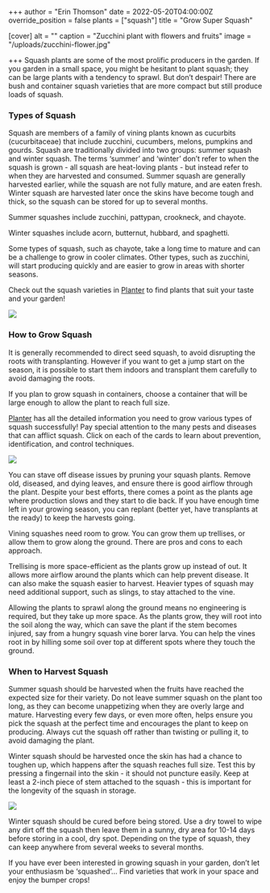 +++
author = "Erin Thomson"
date = 2022-05-20T04:00:00Z
override_position = false
plants = ["squash"]
title = "Grow Super Squash"

[cover]
alt = ""
caption = "Zucchini plant with flowers and fruits"
image = "/uploads/zucchini-flower.jpg"

+++
Squash plants are some of the most prolific producers in the garden. If you garden in a small space, you might be hesitant to plant squash; they can be large plants with a tendency to sprawl. But don’t despair! There are bush and container squash varieties that are more compact but still produce loads of squash.

### Types of Squash

Squash are members of a family of vining plants known as cucurbits (cucurbitaceae) that include zucchini, cucumbers, melons, pumpkins and gourds. Squash are traditionally divided into two groups: summer squash and winter squash. The terms ‘summer’ and ‘winter’ don’t refer to when the squash is grown - all squash are heat-loving plants - but instead refer to when they are harvested and consumed. Summer squash are generally harvested earlier, while the squash are not fully mature, and are eaten fresh. Winter squash are harvested later once the skins have become tough and thick, so the squash can be stored for up to several months.

Summer squashes include zucchini, pattypan, crookneck, and chayote.

Winter squashes include acorn, butternut, hubbard, and spaghetti.

Some types of squash, such as chayote, take a long time to mature and can be a challenge to grow in cooler climates. Other types, such as zucchini, will start producing quickly and are easier to grow in areas with shorter seasons.

Check out the squash varieties in [Planter](https://planter.garden/) to find plants that suit your taste and your garden!

![](/uploads/squash-screenshot.jpg)

### How to Grow Squash

It is generally recommended to direct seed squash, to avoid disrupting the roots with transplanting. However if you want to get a jump start on the season, it is possible to start them indoors and transplant them carefully to avoid damaging the roots.

If you plan to grow squash in containers, choose a container that will be large enough to allow the plant to reach full size.

[Planter](https://planter.garden/) has all the detailed information you need to grow various types of squash successfully! Pay special attention to the many pests and diseases that can afflict squash. Click on each of the cards to learn about prevention, identification, and control techniques.

![](/uploads/squash-pests-screenshot.jpg)

You can stave off disease issues by pruning your squash plants. Remove old, diseased, and dying leaves, and ensure there is good airflow through the plant. Despite your best efforts, there comes a point as the plants age where production slows and they start to die back. If you have enough time left in your growing season, you can replant (better yet, have transplants at the ready) to keep the harvests going.

Vining squashes need room to grow. You can grow them up trellises, or allow them to grow along the ground. There are pros and cons to each approach.

Trellising is more space-efficient as the plants grow up instead of out. It allows more airflow around the plants which can help prevent disease. It can also make the squash easier to harvest. Heavier types of squash may need additional support, such as slings, to stay attached to the vine.

Allowing the plants to sprawl along the ground means no engineering is required, but they take up more space. As the plants grow, they will root into the soil along the way, which can save the plant if the stem becomes injured, say from a hungry squash vine borer larva. You can help the vines root in by hilling some soil over top at different spots where they touch the ground.

### When to Harvest Squash

Summer squash should be harvested when the fruits have reached the expected size for their variety. Do not leave summer squash on the plant too long, as they can become unappetizing when they are overly large and mature. Harvesting every few days, or even more often, helps ensure you pick the squash at the perfect time and encourages the plant to keep on producing. Always cut the squash off rather than twisting or pulling it, to avoid damaging the plant.

Winter squash should be harvested once the skin has had a chance to toughen up, which happens after the squash reaches full size. Test this by pressing a fingernail into the skin - it should not puncture easily. Keep at least a 2-inch piece of stem attached to the squash - this is important for the longevity of the squash in storage.

![](/uploads/acorn-squash.jpg)

Winter squash should be cured before being stored. Use a dry towel to wipe any dirt off the squash then leave them in a sunny, dry area for 10-14 days before storing in a cool, dry spot. Depending on the type of squash, they can keep anywhere from several weeks to several months.

If you have ever been interested in growing squash in your garden, don’t let your enthusiasm be ‘squashed’... Find varieties that work in your space and enjoy the bumper crops!